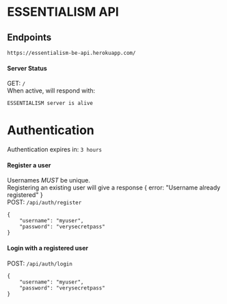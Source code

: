# ESSENTIALISM API

## Endpoints
`https://essentialism-be-api.herokuapp.com/`

#### Server Status
GET: `/` </br>
When active, will respond with: 
```
ESSENTIALISM server is alive
```

# Authentication
Authentication expires in: `3 hours`

#### Register a user

Usernames *MUST* be unique. </br>
Registering an existing user will give a response
{ error: "Username already registered" }</br>
POST: `/api/auth/register`
```
{
    "username": "myuser",
    "password": "verysecretpass"
}
```

#### Login with a registered user
POST: `/api/auth/login`
```
{
    "username": "myuser",
    "password": "verysecretpass"
}
```
